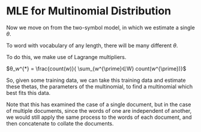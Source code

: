 # MLE for Multinomial Distribution

Now we move on from the two-symbol model, in which we estimate a single $θ$.

To word with vocabulary of any length, there will be many different $θ$.

To do this, we make use of Lagrange multipliers.

$θ_w^{*} = \frac{count(w)}{ \sum_{w^{\prime}∈W} count(w^{\prime})}$

So, given some training data, we can take this training data and estimate these thetas, the parameters of the multinomial, to find a multinomial which best fits this data.

Note that this has examined the case of a single document, but in the case of multiple documents, since the words of one are independent of another, we would still apply the same process to the words of each document, and then concatenate to collate the documents.

